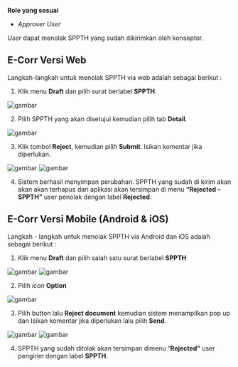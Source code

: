 **Role yang sesuai**

- *Approver User*

*User* dapat menolak SPPTH yang sudah dikirimkan oleh konseptor. 

## **E-Corr Versi Web**

Langkah-langkah untuk menolak SPPTH via web adalah sebagai berikut :

1. Klik menu **Draft** dan pilih surat berlabel **SPPTH**.

![gambar](SPPTH/SPPTH_Web/02TH32.png)

2. Pilih SPPTH yang akan disetujui kemudian pilih tab **Detail**.

![gambar](SPPTH/SPPTH_Web/02TH33.png)

3. Klik tombol **Reject**, kemudian pilih **Submit**. Isikan komentar jika diperlukan.

![gambar](SPPTH/SPPTH_Web/02TH34.png) ![gambar](SPPTH/SPPTH_Web/02TH34a.png)

4.	Sistem berhasil menyimpan perubahan. SPPTH yang sudah di kirim akan akan akan terhapus dari aplikasi akan tersimpan di menu **“Rejected – SPPTH”** user penolak dengan label **Rejected**.


## **E-Corr Versi Mobile (Android & iOS)**

Langkah - langkah untuk menolak SPPTH via Android dan iOS adalah sebagai berikut :

1. Klik menu **Draft** dan pilih salah satu surat berlabel **SPPTH**
   
![gambar](SPPTH/SPPTH_Android/TolakSPPTH/02A01.jpg) ![gambar](SPPTH/SPPTH_Android/TolakSPPTH/02A02.jpg)

2. Pilih _icon_ **Option**

![gambar](SPPTH/SPPTH_Android/TolakSPPTH/02A03.jpg)

3. Pilih button lalu **Reject document** kemudian sistem menampilkan pop up dan Isikan komentar jika diperlukan lalu pilih **Send**.

![gambar](SPPTH/SPPTH_Android/TolakSPPTH/02A04.jpg) ![gambar](SPPTH/SPPTH_Android/TolakSPPTH/02A05.jpg)

4. SPPTH yang sudah ditolak akan tersimpan dimenu “**Rejected”** user pengirim dengan label **SPPTH**.
